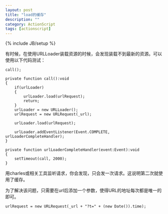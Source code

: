 ```yaml
---
layout: post
title: "load的缓存"
description: ""
category: ActionScript
tags: [actionscript]
---
```

{% include JB/setup %}

有时候，在使用URLLoader装载资源的时候，会发现装载不到最新的资源。可以使用以下代码测试：

	call();
	
	private function call():void
	{
		if(urlLoader)
		{
			urlLoader.load(urlRequest); 
			return;
		}
		urlLoader = new URLLoader();                  
		urlRequest = new URLRequest(_url);  
		
		urlLoader.load(urlRequest);  
		
		urlLoader.addEventListener(Event.COMPLETE, urlLoaderCompleteHandler);
	}

	private function urlLoaderCompleteHandler(event:Event):void
	{
		setTimeout(call, 2000);
	}

用charles或相关工具监听请求，你会发现，只会发一次请求。这说明第二次就使用了缓存。

为了解决该问题，只需要在url后添加一个参数，使得URL的地址每次都是唯一的即可。

	urlRequest = new URLRequest(_url + "?t=" + (new Date()).time);  
	
